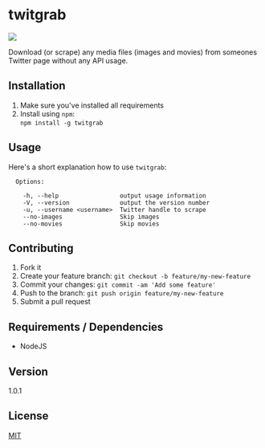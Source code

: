 # twitgrab

![](http://i.imgur.com/gSPLi4N.gif)

Download (or scrape) any media files (images and movies) from someones Twitter page without any API usage.

## Installation

1. Make sure you've installed all requirements
2. Install using `npm`:  
  `npm install -g twitgrab`

## Usage

Here's a short explanation how to use `twitgrab`:

```
  Options:

    -h, --help                 output usage information
    -V, --version              output the version number
    -u, --username <username>  Twitter handle to scrape
    --no-images                Skip images
    --no-movies                Skip movies
```

## Contributing

1. Fork it
2. Create your feature branch: `git checkout -b feature/my-new-feature`
3. Commit your changes: `git commit -am 'Add some feature'`
4. Push to the branch: `git push origin feature/my-new-feature`
5. Submit a pull request

## Requirements / Dependencies

* NodeJS

## Version

1.0.1

## License

[MIT](LICENSE)
